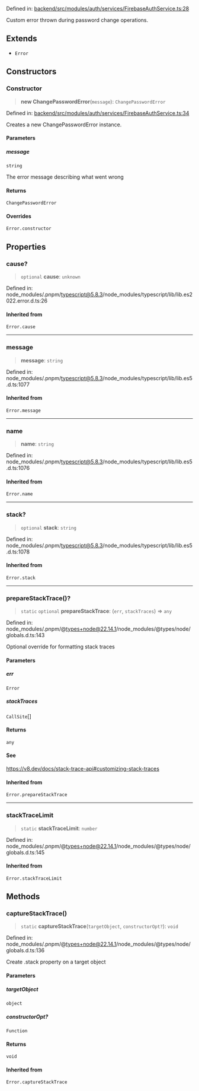 Defined in: [backend/src/modules/auth/services/FirebaseAuthService.ts:28](https://github.com/continuousactivelearning/vibe/blob/e164f8b2c6380dfb48305a4531b51d78f4a518e5/backend/src/modules/auth/services/FirebaseAuthService.ts#L28)

Custom error thrown during password change operations.

## Extends

- `Error`

## Constructors

### Constructor

> **new ChangePasswordError**(`message`): `ChangePasswordError`

Defined in: [backend/src/modules/auth/services/FirebaseAuthService.ts:34](https://github.com/continuousactivelearning/vibe/blob/e164f8b2c6380dfb48305a4531b51d78f4a518e5/backend/src/modules/auth/services/FirebaseAuthService.ts#L34)

Creates a new ChangePasswordError instance.

#### Parameters

##### message

`string`

The error message describing what went wrong

#### Returns

`ChangePasswordError`

#### Overrides

`Error.constructor`

## Properties

### cause?

> `optional` **cause**: `unknown`

Defined in: node\_modules/.pnpm/typescript@5.8.3/node\_modules/typescript/lib/lib.es2022.error.d.ts:26

#### Inherited from

`Error.cause`

***

### message

> **message**: `string`

Defined in: node\_modules/.pnpm/typescript@5.8.3/node\_modules/typescript/lib/lib.es5.d.ts:1077

#### Inherited from

`Error.message`

***

### name

> **name**: `string`

Defined in: node\_modules/.pnpm/typescript@5.8.3/node\_modules/typescript/lib/lib.es5.d.ts:1076

#### Inherited from

`Error.name`

***

### stack?

> `optional` **stack**: `string`

Defined in: node\_modules/.pnpm/typescript@5.8.3/node\_modules/typescript/lib/lib.es5.d.ts:1078

#### Inherited from

`Error.stack`

***

### prepareStackTrace()?

> `static` `optional` **prepareStackTrace**: (`err`, `stackTraces`) => `any`

Defined in: node\_modules/.pnpm/@types+node@22.14.1/node\_modules/@types/node/globals.d.ts:143

Optional override for formatting stack traces

#### Parameters

##### err

`Error`

##### stackTraces

`CallSite`[]

#### Returns

`any`

#### See

https://v8.dev/docs/stack-trace-api#customizing-stack-traces

#### Inherited from

`Error.prepareStackTrace`

***

### stackTraceLimit

> `static` **stackTraceLimit**: `number`

Defined in: node\_modules/.pnpm/@types+node@22.14.1/node\_modules/@types/node/globals.d.ts:145

#### Inherited from

`Error.stackTraceLimit`

## Methods

### captureStackTrace()

> `static` **captureStackTrace**(`targetObject`, `constructorOpt?`): `void`

Defined in: node\_modules/.pnpm/@types+node@22.14.1/node\_modules/@types/node/globals.d.ts:136

Create .stack property on a target object

#### Parameters

##### targetObject

`object`

##### constructorOpt?

`Function`

#### Returns

`void`

#### Inherited from

`Error.captureStackTrace`
